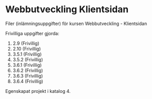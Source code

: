# Webbutveckling Klientsidan

Filer (inlämningsuppgifter) för kursen Webbutveckling - Klientsidan

Frivilliga uppgifter gjorda:

1. 2.9 (Frivillig)
2. 2.10 (Frivillig)
3. 3.5.1 (Frivillig)
4. 3.5.2 (Frivillig)
5. 3.6.1 (Frivillig)
6. 3.6.2 (Frivillig)
7. 3.6.3 (Frivillig)
8. 3.6.4 (Frivillig)

Egenskapat projekt i katalog 4.

